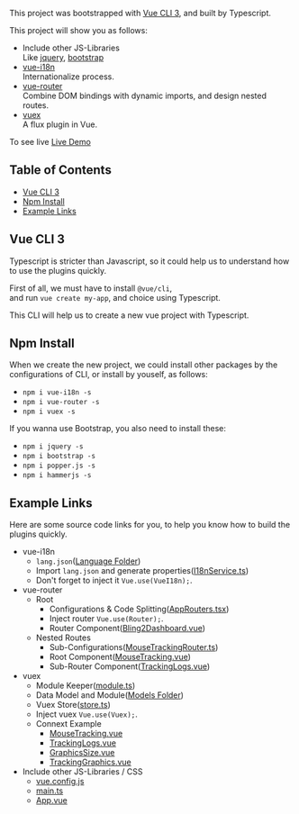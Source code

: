 This project was bootstrapped with [Vue CLI 3](https://cli.vuejs.org/), and built by Typescript.

This project will show you as follows:
- Include other JS-Libraries<br>
  Like [jquery](https://www.npmjs.com/package/jquery), [bootstrap](https://www.npmjs.com/package/bootstrap)
- [vue-i18n](https://www.npmjs.com/package/vue-i18n)<br>
  Internationalize process.
- [vue-router](https://www.npmjs.com/package/vue-router)<br>
  Combine DOM bindings with dynamic imports, and design nested routes.
- [vuex](https://www.npmjs.com/package/vuex)<br>
  A flux plugin in Vue.

To see live [Live Demo](http://vue-app-vue-example.a3c1.starter-us-west-1.openshiftapps.com/)

## Table of Contents
- [Vue CLI 3](#vue-cli-3)
- [Npm Install](#npm-install)
- [Example Links](#example-links)

## Vue CLI 3

Typescript is stricter than Javascript, so it could help us to understand how to use the plugins quickly.

First of all, we must have to install `@vue/cli`,<br>
and run `vue create my-app`, and choice using Typescript.

This CLI will help us to create a new vue project with Typescript.

## Npm Install

When we create the new project, we could install other packages by the configurations of CLI,
or install by youself, as follows:
* `npm i vue-i18n -s`
* `npm i vue-router -s`
* `npm i vuex -s`

If you wanna use Bootstrap, you also need to install these:
* `npm i jquery -s`
* `npm i bootstrap -s`
* `npm i popper.js -s`
* `npm i hammerjs -s`

## Example Links

Here are some source code links for you, to help you know how to build the plugins quickly.
- vue-i18n
  - `lang.json`([Language Folder](https://github.com/Tabacotaco/vue-example/tree/master/src/assets/i18n))
  - Import `lang.json` and generate properties([I18nService.ts](https://github.com/Tabacotaco/vue-example/blob/master/src/services/I18nService.ts))
  - Don't forget to inject it `Vue.use(VueI18n);`. 
- vue-router
  - Root
    - Configurations & Code Splitting([AppRouters.tsx](https://github.com/Tabacotaco/vue-example/blob/master/src/app/AppRouter.ts))
    - Inject router `Vue.use(Router);`.
    - Router Component([Bling2Dashboard.vue](https://github.com/Tabacotaco/vue-example/blob/master/src/app/bling2-dashboard/Bling2Dashboard.vue))
  - Nested Routes
    - Sub-Configurations([MouseTrackingRouter.ts](https://github.com/Tabacotaco/vue-example/blob/master/src/app/mouse-tracking/MouseTrackingRouter.ts))
    - Root Component([MouseTracking.vue](https://github.com/Tabacotaco/vue-example/blob/master/src/app/mouse-tracking/MouseTracking.vue))
    - Sub-Router Component([TrackingLogs.vue](https://github.com/Tabacotaco/vue-example/blob/master/src/app/mouse-tracking/%40components/TrackingLogs.vue))
- vuex
  - Module Keeper([module.ts](https://github.com/Tabacotaco/vue-example/blob/master/src/vuex/module.ts))
  - Data Model and Module([Models Folder](https://github.com/Tabacotaco/vue-example/tree/master/src/vuex/models))
  - Vuex Store([store.ts](https://github.com/Tabacotaco/vue-example/blob/master/src/vuex/store.ts))
  - Inject vuex `Vue.use(Vuex);`.
  - Connext Example
    - [MouseTracking.vue](https://github.com/Tabacotaco/vue-example/blob/master/src/app/mouse-tracking/MouseTracking.vue)
    - [TrackingLogs.vue](https://github.com/Tabacotaco/vue-example/blob/master/src/app/mouse-tracking/%40components/TrackingLogs.vue)
    - [GraphicsSize.vue](https://github.com/Tabacotaco/vue-example/blob/master/src/app/mouse-tracking/%40components/GraphicsSize.vue)
    - [TrackingGraphics.vue](https://github.com/Tabacotaco/vue-example/blob/master/src/app/%40components/TrackingGraphics.vue)
- Include other JS-Libraries / CSS
  - [vue.config.js](https://github.com/Tabacotaco/vue-example/blob/master/vue.config.js)
  - [main.ts](https://github.com/Tabacotaco/vue-example/blob/master/src/main.ts)
  - [App.vue](https://github.com/Tabacotaco/vue-example/blob/master/src/app/App.vue)
